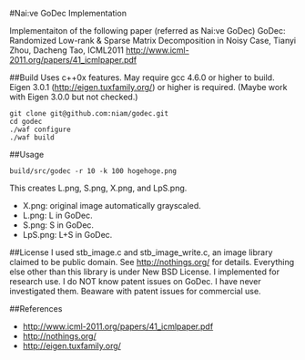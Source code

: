 #Nai:ve GoDec Implementation

Implementaiton of the following paper (referred as Nai:ve GoDec)
GoDec: Randomized Low-rank & Sparse Matrix Decomposition in Noisy Case, Tianyi Zhou, Dacheng Tao, ICML2011
http://www.icml-2011.org/papers/41_icmlpaper.pdf

##Build
Uses c++0x features. May require gcc 4.6.0 or higher to build.
Eigen 3.0.1 (http://eigen.tuxfamily.org/) or higher is required.  (Maybe work with Eigen 3.0.0 but not checked.)


```
git clone git@github.com:niam/godec.git
cd godec
./waf configure
./waf build
```

##Usage
```
build/src/godec -r 10 -k 100 hogehoge.png
```
This creates L.png, S.png, X.png, and LpS.png.

 - X.png: original image automatically grayscaled.
 - L.png: L in GoDec.
 - S.png: S in GoDec.
 - LpS.png: L+S in GoDec.

##License
I used stb_image.c and stb_image_write.c, an image library claimed to be public domain.
See http://nothings.org/ for details.
Everything else other than this library is under New BSD License.
I implemented for research use. I do NOT know patent issues on GoDec. I have never investigated them. Beaware with patent issues for commercial use.

##References
 - http://www.icml-2011.org/papers/41_icmlpaper.pdf
 - http://nothings.org/
 - http://eigen.tuxfamily.org/

